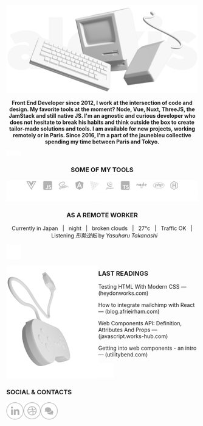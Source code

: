 ![Image of macintosh](https://raw.githubusercontent.com/alexiscolin/alexiscolin/main/cover-alexiscolin-wording.png)
<p align="center"><strong>Front End Developer since 2012, I work at the intersection of code and design. My favorite tools at the moment? Node, Vue, Nuxt, ThreeJS, the JamStack and still native JS. I'm an agnostic and curious developer who does not hesitate to break his habits and think outside the box to create tailor-made solutions and tools. I am available for new projects, working remotely or in Paris. Since 2016, I'm a part of the jaunebleu collective spending my time between Paris and Tokyo.</strong></p>

![space](https://raw.githubusercontent.com/alexiscolin/alexiscolin/main/mini-space-15.png)

<h3 align="center">SOME OF MY TOOLS</h3>

![softwares & languages & frameworks I use](https://raw.githubusercontent.com/alexiscolin/alexiscolin/main/ico-tools.svg)

<h3 align="center">AS A REMOTE WORKER</h3>
<p align="center">Currently in Japan&nbsp;&nbsp;&nbsp;|&nbsp;&nbsp;&nbsp;night&nbsp;&nbsp;&nbsp;|&nbsp;&nbsp;&nbsp;broken clouds&nbsp;&nbsp;&nbsp;|&nbsp;&nbsp;&nbsp;27°c&nbsp;&nbsp;&nbsp;|&nbsp;&nbsp;&nbsp;Traffic OK&nbsp;&nbsp;&nbsp;|&nbsp;&nbsp;&nbsp;Listening <i>形勢逆転</i> by <i>Yasuharu Takanashi</i></p>

![space](https://raw.githubusercontent.com/alexiscolin/alexiscolin/main/space-40.png)

<p><img src="https://raw.githubusercontent.com/alexiscolin/alexiscolin/main/controller-right.png" alt="controller" align="left" width="48%"></p>
<h3 align="left">LAST READINGS</h3>
<p align="left">Testing HTML With Modern CSS — (heydonworks.com)</p>
<p align="left">How to integrate mailchimp with React — (blog.afrieirham.com)</p>
<p align="left">Web Components API: Definition, Attributes And Props — (javascript.works-hub.com)</p>
<p align="left">Getting into web components - an intro — (utilitybend.com)</p>

![space](https://raw.githubusercontent.com/alexiscolin/alexiscolin/main/space-40.png)

<h3 align="left">SOCIAL & CONTACTS</h3>
<p align="left">
  <a href="https://www.linkedin.com/in/alexiscolin/" title="linkedin">
    <img src="https://raw.githubusercontent.com/alexiscolin/alexiscolin/main/ico-linkedin.svg" alt="linkedin" align="left" width="45px">
  </a>
  <a href="https://dribbble.com/de-jaune-et-de-bleu" title="dribbble">
    <img src="https://raw.githubusercontent.com/alexiscolin/alexiscolin/main/ico-dribbble.svg" alt="dribbble" align="left" width="45px">
  </a>
  <a href="mailto:alexis@jaunebleu.co" title="email">
    <img src="https://raw.githubusercontent.com/alexiscolin/alexiscolin/main/ico-email.svg" alt="email" align="left" width="45px">
  </a>
</p>
<!-- <p align="left"><img src="https://raw.githubusercontent.com/alexiscolin/alexiscolin/main/cover-pen.png" alt="pen" width="40%"></p> -->

